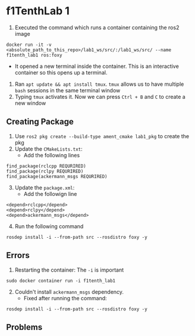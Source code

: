 # f1TenthLab 1
1. Executed the command which runs a container containing the ros2 image
```
docker run -it -v <absolute_path_to_this_repo>/lab1_ws/src/:/lab1_ws/src/ --name f1tenth_lab1 ros:foxy
```
- It opened a new terminal inside the container. This is an interactive container so this opens up a terminal.
1. Ran `apt update && apt install tmux`. `tmux` allows us to have multiple `bash` sessions in the same terminal window
2. Typing `tmux` activates it. Now we can press `Ctrl + B` and `C` to create a new window

## Creating Package 
1. Use `ros2 pkg create --build-type ament_cmake lab1_pkg` to create the pkg
2. Update the `CMakeLists.txt`:
	- Add the following lines
 ```
 find_package(rclcpp REQURIRED)
 find_package(rclpy REQURIRED)
 find_package(ackermann_msgs REQURIRED)
```
3. Update the `package.xml`:
	- Add the followign line
 ```
 <depend>rclcpp</depend>
 <depend>rclpy</depend>
 <depend>ackermann_msgs</depend>
```
4. Run the following command
```
rosdep install -i --from-path src --rosdistro foxy -y
```
## Errors 
1. Restarting the container:  The `-i` is important
```
sudo docker container run -i f1tenth_lab1
```

2. Couldn't install `ackermann_msgs` dependency. 
	- Fixed after running the command:
```
rosdep install -i --from-path src --rosdistro foxy -y
```

## Problems 
